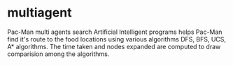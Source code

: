# multiagent
Pac-Man multi agents search
Artificial Intelligent programs helps Pac-Man find it's route to the food locations using various algorithms DFS, BFS, UCS, A*
algorithms. The time taken and nodes expanded are computed to draw comparision among the algorithms.
